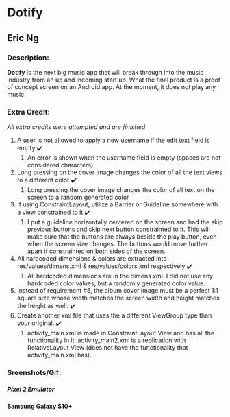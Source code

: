 # Dotify
## Eric Ng

### Description:
**Dotify** is the next big music app that will break through into the music industry from an up and incoming start up. What the final product is a proof of concept screen on an Android app. At the moment, it does not play any music. 

### Extra Credit:
*All extra credits were attempted and are finished*
1. A user is not allowed to apply a new username if the edit text field is empty :heavy_check_mark:
   1. An error is shown when the username field is empty (spaces are not considered characters)
1. Long pressing on the cover image changes the color of all the text views to a different color :heavy_check_mark:
   1. Long pressing the cover image changes the color of all text on the screen to a random generated color
1. If using ConstraintLayout, utilize a Barrier or Guideline somewhere with a view constrained to it :heavy_check_mark:
   1. I put a guideline horizontally centered on the screen and had the skip previous buttons and skip next button constrainted to it. This will make sure that the buttons are always beside the play button, even when the screen size changes. The buttons would move further apart if constrainted on both sides of the screen.
1. All hardcoded dimensions & colors are extracted into res/values/dimens.xml & res/values/colors.xml respectively :heavy_check_mark:
   1. All hardcoded dimensions are in the dimens.xml. I did not use any hardcoded color values, but a randomly generated color value.
1. Instead of requirement #5, the album cover image must be a perfect 1:1 square size whose width matches the screen width and height matches the height as well. :heavy_check_mark:
1. Create another xml file that uses the a different ViewGroup type than your original. :heavy_check_mark:
   1. activity_main.xml is made in ConstraintLayout View and has all the functionality in it. activity_main2.xml is a replication with RelativeLayout View (does not have the functionality that activity_main.xml has).

### Sreenshots/Gif:

##### Pixel 2 Emulator



#### Samsung Galaxy S10+



